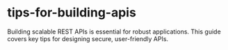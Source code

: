# tips-for-building-apis
Building scalable REST APIs is essential for robust applications. This guide covers key tips for designing secure, user-friendly APIs.
